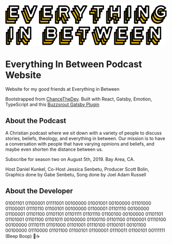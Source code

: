 <img src="./src/images/EverythingInBetween-Logo.svg">

# Everything In Between Podcast Website

Website for my good friends at Everything in Between

Bootstrapped from [ChanceTheDev](https://chancethedev.com). Built with React, Gatsby, Emotion, TypeScript and this [Buzzsrout Gatsby Plugin](https://www.gatsbyjs.org/packages/gatsby-source-buzzsprout/)

## About the Podcast

A Christian podcast where we sit down with a variety of people to discuss stories, beliefs, theology, and everything in between. Our mission is to have a conversation with people that have varying opinions and beliefs, and maybe even shorten the distance between us. 

Subscribe for season two on August 5th, 2019. 
Bay Area, CA. 

Host Daniel Kunkel, Co-Host Jessica Senbetu, Producer Scott Bolin, Graphics done by Gabe Senbetu, Song done by Joel Adam Russell

## About the Developer

01001101 01100001 01111001 00100000 01001001 00100000 01101000 01100001 01110110 01100101 00100000 01100001 01101110 00100000 01100001 01101100 01101101 01101111 01101110 01100100 00100000 01101101 01101001 01101100 01101011 00100000 01100110 01101100 01100001 01110100 00100000 01110111 01101000 01101001 01110100 01100101 00101100 00100000 01110000 01101100 01100101 01100001 01110011 01100101 00111111
(Beep Boop) 🤖☕ 
